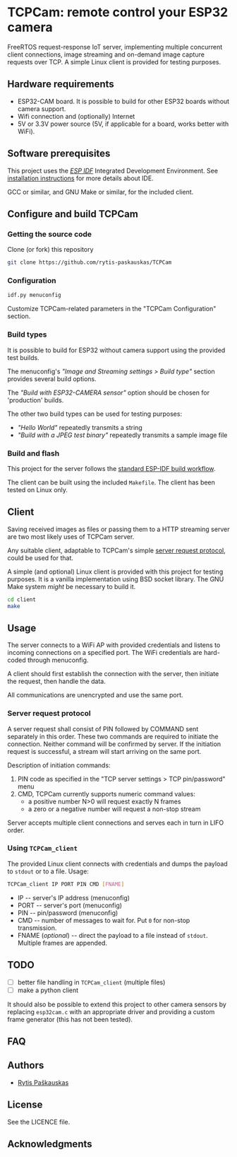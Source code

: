 # TCPCam: remote control your ESP32 camera
FreeRTOS request-response IoT server, implementing multiple concurrent client connections, image streaming and on-demand image capture requests over TCP.
A simple Linux client is provided for testing purposes.
## Hardware requirements
- ESP32-CAM board. 
  It is possible to build for other ESP32 boards without camera support.
- Wifi connection and (optionally) Internet
- 5V or 3.3V power source (5V, if applicable for a board, works better with WiFi).
## Software prerequisites
This project uses the [*ESP IDF*](https://github.com/espressif/esp-idf "ESP-IDF on Github") Integrated Development Environment.
See [installation instructions](https://docs.espressif.com/projects/esp-idf/en/latest/esp32/get-started/index.html#installation-step-by-step "install and setup ESP IDF") for more details about IDE.

GCC or similar, and GNU Make or similar, for the included client.
## Configure and build TCPCam
### Getting the source code
Clone (or fork) this repository
```sh
git clone https://github.com/rytis-paskauskas/TCPCam
```
### Configuration
```sh
idf.py menuconfig
```
Customize TCPCam-related parameters in the "TCPCam Configuration" section.
### Build types
It is possible to build for ESP32 without camera support using the provided test builds.

The menuconfig's *"Image and Streaming settings > Build type"* section provides several build options. 

The *"Build with ESP32-CAMERA sensor"* option should be chosen for 'production' builds.

The other two build types can be used for testing purposes:
- *"Hello World"* repeatedly transmits a string
- *"Build with a JPEG test binary"* repeatedly transmits a sample image file
### Build and flash
This project for the server follows the [standard ESP-IDF build workflow](https://docs.espressif.com/projects/esp-idf/en/latest/esp32/get-started/index.html#step-6-connect-your-device "ESP IDF build workflow"). 

The client can be built using the included `Makefile`. 
The client has been tested on Linux only.
## Client
Saving received images as files or passing them to a HTTP streaming server are two most likely uses of TCPCam server.

Any suitable client, adaptable to TCPCam's simple [server request protocol](#server-request-protocol), could be used for that.

A simple (and optional) Linux client is provided with this project for testing purposes. 
It is a vanilla implementation using BSD socket library. The GNU Make system *might* be necessary to build it.
```sh
cd client
make
```
## Usage
The server connects to a WiFi AP with provided credentials and listens to incoming connections on a specified port. The WiFi credentials are hard-coded through menuconfig.

A client should first establish the connection with the server, then initiate the request, then handle the data.

All communications are unencrypted and use the same port.
### Server request protocol
A server request shall consist of PIN followed by COMMAND sent separately in this order. These two commands are required to initiate the connection. Neither command will be confirmed by server.
If the initiation request is successful, a stream will start arriving on the same port.

Description of initiation commands:
1. PIN code as specified in the "TCP server settings > TCP pin/password" menu
2. CMD, TCPCam currently supports numeric command values:
   - a positive number N>0 will request exactly N frames
   - a zero or a negative number will request a non-stop stream
  
Server accepts multiple client connections and serves each in turn in LIFO order.
### Using `TCPCam_client`
The provided Linux client connects with credentials and dumps the payload to `stdout` or to a file. Usage:
```sh
TCPCam_client IP PORT PIN CMD [FNAME]
```
- IP --  server's IP address (menuconfig)
- PORT -- server's port (menuconfig)
- PIN -- pin/password (menuconfig)
- CMD -- number of messages to wait for. Put `0` for non-stop transmission.
- FNAME (*optional*) -- direct the payload to a file instead of `stdout`. 
  Multiple frames are appended.

## TODO
- [ ] better file handling in `TCPCam_client` (multiple files)
- [ ] make a python client

It should also be possible to extend this project to other camera sensors by replacing `esp32cam.c` with an appropriate driver and providing a custom frame generator (this has not been tested).
## FAQ
## Authors
* [Rytis Paškauskas](https://github.com/rytis-paskauskas)
## License
See the LICENCE file.

## Acknowledgments
